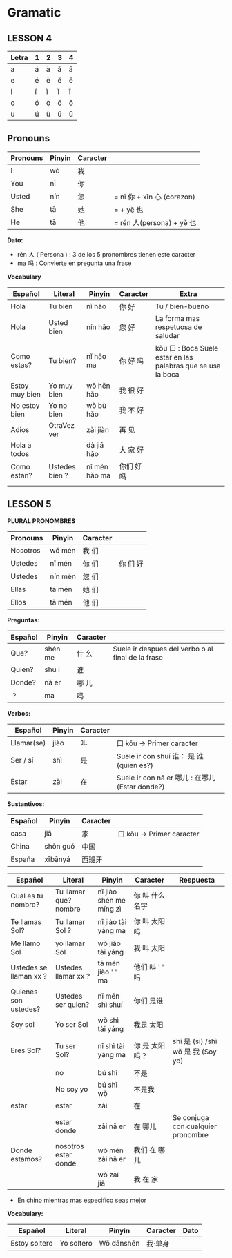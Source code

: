 # Gramatic

## LESSON 4

| Letra | 1 | 2 | 3 | 4 |
| ---- | ---- | ---- | ---- | ---- |
| a | á | à | ǎ | ā |
| e | é | è | ě | ē |
| i | í | ì | ǐ | ī |
| o | ó | ò | ǒ | ō |
| u | ú | ù | ǔ | ū |

## Pronouns

| Pronouns | Pinyin | Caracter |  |
| ---- | ---- | ---- | ---- |
| I | wǒ | 我 |  |
| You | nǐ | 你 |  |
| Usted | nín | 您 | = nǐ 你 + xīn 心 (corazon) |
| She  | tā | 她 | = + yě 也  |
| He | tā | 他 | = rén 人(persona) + yě 也   |

**Dato:**
- rén 人 ( Persona ) : 3 de los 5 pronombres tienen este caracter
- ma 吗 : Convierte en pregunta una frase

**Vocabulary**

| Español | Literal | Pinyin | Caracter | Extra |
| ---- | ---- | ---- | ---- | ---- |
| Hola | Tu bien | nǐ hǎo | 你 好 | Tu / bien-bueno |
| Hola | Usted bien | nín hǎo | 您 好 | La forma mas respetuosa de saludar |
| Como estas? | Tu bien? | nǐ hǎo ma | 你 好 吗 | kǒu 口 : Boca  Suele estar en las palabras que se usa la boca |
| Estoy muy bien | Yo muy bien | wǒ hěn hǎo | 我 很 好 |  |
| No estoy bien | Yo no bien | wǒ bù hǎo | 我 不 好 |  |
| Adios | OtraVez ver | zài jiàn | 再 见 |  |
| Hola a todos |  | dà jiā hǎo | 大 家 好 |  |
| Como estan? | Ustedes bien ? | nǐ mén hǎo ma | 你们 好吗 |  |
|  |  |  |  |  |


## LESSON 5

**PLURAL PRONOMBRES**

| Pronouns | Pinyin | Caracter |  |
| ---- | ---- | ---- | ---- |
| Nosotros | wǒ mén | 我 们 |  |
| Ustedes | nǐ mén | 你 们 | 你 们 好  |
| Ustedes | nín mén | 您 们 |  |
| Ellas | tā mén | 她 们 |  |
| Ellos | tā mén | 他 们 |  |

**Preguntas:**

| Español | Pinyin | Caracter |  |
| ---- | ---- | ---- | ---- |
| Que? | shén me | 什 么 | Suele ir despues del verbo o al final de la frase |
| Quien? | shu í | 谁 |  |
| Donde? | nǎ er | 哪 儿 |  |
| ？ | ma | 吗 |  |
**Verbos:**

| Español | Pinyin | Caracter |  |
| ---- | ---- | ---- | ---- |
| Llamar(se) | jiào | 叫 | 口 kǒu -> Primer caracter |
| Ser / sí | shì | 是 | Suele ir con shuí 谁： 是 谁 (quien es?) |
| Estar | zài | 在 | Suele ir con nǎ er 哪儿 : 在哪儿 (Estar donde?)  |

**Sustantivos:**

| Español | Pinyin | Caracter |  |
| ---- | ---- | ---- | ---- |
| casa | jiā | 家 | 口 kǒu -> Primer caracter |
| China | shōn guó | 中国 |  |
| España | xībānyá | 西班牙 |  |


| Español | Literal | Pinyin | Caracter | Respuesta |
| ---- | ---- | ---- | ---- | ---- |
| Cual es tu nombre? | Tu llamar que? nombre | nǐ jiào  shén me míng zì | 你 叫 什么 名字 |  |
| Te llamas Sol? | Tu llamar Sol ? | nǐ jiào tài yáng ma | 你 叫 太阳 吗 |  |
| Me llamo Sol | yo llamar Sol | wǒ jiào tài yáng | 我 叫 太阳 |  |
| Ustedes se llaman xx ? | Ustedes llamar xx ? | tā mén jiào ' ' ma | 他们 叫 ' ' 吗 |  |
| Quienes son ustedes? | Ustedes ser quien? | nǐ mén shì shuí | 你们 是谁 |  |
| Soy sol | Yo ser Sol | wǒ shì tài yáng | 我是 太阳 |  |
| Eres Sol? | Tu ser Sol? | nǐ shì tài yáng ma | 你 是 太阳吗？ | shì 是 (si) /shì wǒ 是 我 (Soy yo) |
|  | no | bú shì | 不是 |  |
|  | No soy yo | bú shì wǒ | 不是我 |  |
| estar | estar | zài | 在 |  |
|  | estar donde | zài nǎ er | 在 哪儿 | Se conjuga con cualquier pronombre |
| Donde estamos? | nosotros estar donde | wǒ mén zài nǎ er | 我们 在 哪儿 |  |
|  |  | wǒ zài jiā   | 我 在 家   |  |
- En chino mientras mas especifico seas mejor

**Vocabulary:**

| Español | Literal | Pinyin | Caracter | Dato |
| ---- | ---- | ---- | ---- | ---- |
| Estoy soltero | Yo soltero | Wǒ dānshēn | 我·单身 |  |

